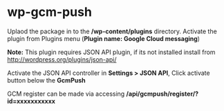 # wp-gcm-push

Uplaod the package in to the **/wp-content/plugins** directory.
Activate the plugin from Plugins menu (**Plugin name: Google Cloud messaging**)

**Note:** This plugin requires JSON API plugin, if its not installed install from http://wordpress.org/plugins/json-api/

Activate the JSON API controller in **Settings > JSON API**, Click activate button below the **GcmPush**

GCM register can be made via accessing **/api/gcmpush/register/?id=xxxxxxxxxxx**

